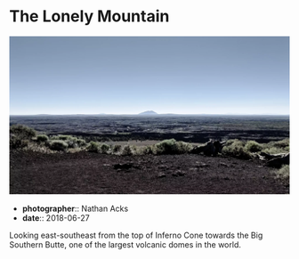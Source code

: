 # The Lonely Mountain

![Looking out across the top of a scrub-covered cinder cone across a dark lava towards an immense lava dome](assets/2018-06-27-the-lonely-mountain.webp)

* **photographer**:: Nathan Acks
* **date**:: 2018-06-27

Looking east-southeast from the top of Inferno Cone towards the Big Southern Butte, one of the largest volcanic domes in the world.
